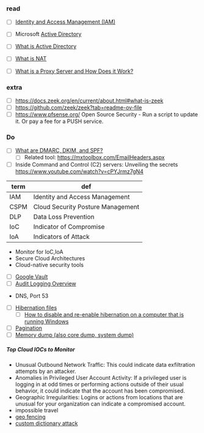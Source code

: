 ### read
- [ ] [Identity and Access Management (IAM) ](https://www.fortinet.com/resources/cyberglossary/identity-and-access-management)
- [ ] Microsoft [Active Directory](https://learn.microsoft.com/en-us/windows-server/identity/ad-ds/get-started/virtual-dc/active-directory-domain-services-overview)
- [ ] [What is Active Directory](https://www.quest.com/solutions/active-directory/what-is-active-directory.aspx)
- [ ] [What is NAT ](https://www.comptia.org/content/guides/what-is-network-address-translation)
- [ ] [What is a Proxy Server and How Does it Work?](https://www.varonis.com/blog/what-is-a-proxy-server)


### extra
- [ ] https://docs.zeek.org/en/current/about.html#what-is-zeek
- [ ] https://github.com/zeek/zeek?tab=readme-ov-file
- [ ] https://www.pfsense.org/ Open Source Security
      - Run a script to update it. Or pay a fee for a PUSH service.

### Do
- [ ] [What are DMARC, DKIM, and SPF?](https://www.cloudflare.com/learning/email-security/dmarc-dkim-spf/)
    - [ ] Related tool: https://mxtoolbox.com/EmailHeaders.aspx
- [ ] Inside Command and Control (C2) servers: Unveiling the secrets https://www.youtube.com/watch?v=cPYJrmz7gN4

|term|def|
|-|-|
|IAM |Identity and Access Management|
|CSPM | Cloud Security Posture Management |
|DLP | Data Loss Prevention|
|IoC | Indicator of Compromise |
|IoA | Indicators of Attack |

- Monitor for IoC,IoA
- Secure Cloud Architectures
- Cloud-native security tools
- [ ] [Google Vault ](https://support.google.com/a/answer/2462365?hl=en)
- [ ] [Audit Logging Overview](https://www.datadoghq.com/knowledge-center/audit-logging/)
- DNS, Port 53
- [ ] [Hibernation files](https://www.sciencedirect.com/topics/computer-science/hibernation-file)
    - [ ] [How to disable and re-enable hibernation on a computer that is running Windows](https://learn.microsoft.com/en-us/troubleshoot/windows-client/setup-upgrade-and-drivers/disable-and-re-enable-hibernation)
- [ ] [Pagination](https://www.techtarget.com/whatis/definition/pagination)
- [ ] [Memory dump (also core dump, system dump)](https://nordvpn.com/cybersecurity/glossary/memory-dump/)

##### Top Cloud IOCs to Monitor
- Unusual Outbound Network Traffic: This could indicate data exfiltration attempts
by an attacker.
- Anomalies in Privileged User Account Activity: If a privileged user is logging in at
odd times or performing actions outside of their usual behavior, it could indicate
that the account has been compromised.
- Geographic Irregularities: Logins or actions from locations that are unusual for
your organization can indicate a compromised account.
- impossible travel
- [geo fencing](https://www.paubox.com/blog/the-role-of-geofencing-in-cybersecurity)
- [custom dictionary attack](https://www.hackers-arise.com/post/password-cracking-creating-a-custom-wordlist-with-crunch) 


